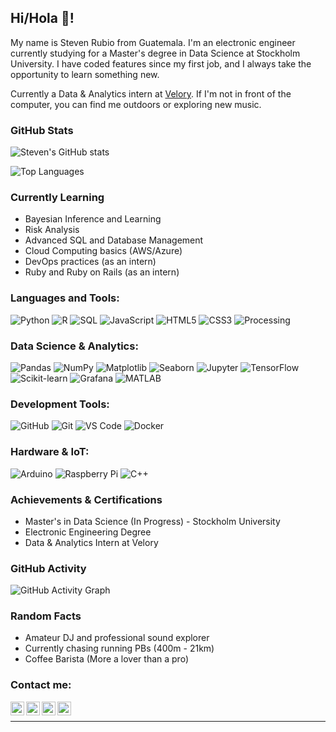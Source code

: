 ## Hi/Hola 👋!
My name is Steven Rubio from Guatemala. I'm an electronic engineer currently studying for a Master's degree in Data Science at Stockholm University.
I have coded features since my first job, and I always take the opportunity to learn something new. 

Currently a Data & Analytics intern at [Velory](https://velory.com/).
If I'm not in front of the computer, you can find me outdoors or exploring new music. 

### GitHub Stats
![Steven's GitHub stats](https://github-readme-stats.vercel.app/api?username=hiramRV&show_icons=true&theme=radical)

![Top Languages](https://github-readme-stats.vercel.app/api/top-langs/?username=hiramRV&layout=compact&theme=radical)

### Currently Learning
- Bayesian Inference and Learning
- Risk Analysis
- Advanced SQL and Database Management
- Cloud Computing basics (AWS/Azure)
- DevOps practices (as an intern)
- Ruby and Ruby on Rails (as an intern)

### Languages and Tools:

![Python](https://img.shields.io/badge/python-3670A0?style=for-the-badge&logo=python&logoColor=ffdd54)
![R](https://img.shields.io/badge/r-%23276DC3.svg?style=for-the-badge&logo=r&logoColor=white)
![SQL](https://img.shields.io/badge/sql-%23CC2927.svg?style=for-the-badge&logo=microsoft-sql-server&logoColor=white)
![JavaScript](https://img.shields.io/badge/javascript-%23323330.svg?style=for-the-badge&logo=javascript&logoColor=%23F7DF1E)
![HTML5](https://img.shields.io/badge/html5-%23E34F26.svg?style=for-the-badge&logo=html5&logoColor=white)
![CSS3](https://img.shields.io/badge/css3-%231572B6.svg?style=for-the-badge&logo=css3&logoColor=white)
![Processing](https://img.shields.io/badge/Processing-0096D8?style=for-the-badge&logo=processing-foundation&logoColor=white)

### Data Science & Analytics:
![Pandas](https://img.shields.io/badge/pandas-%23150458.svg?style=for-the-badge&logo=pandas&logoColor=white)
![NumPy](https://img.shields.io/badge/numpy-%23013243.svg?style=for-the-badge&logo=numpy&logoColor=white)
![Matplotlib](https://img.shields.io/badge/Matplotlib-%23ffffff.svg?style=for-the-badge&logo=Matplotlib&logoColor=black)
![Seaborn](https://img.shields.io/badge/Seaborn-3670A0?style=for-the-badge&logo=seaborn&logoColor=white)
![Jupyter](https://img.shields.io/badge/jupyter-%23FA0F00.svg?style=for-the-badge&logo=jupyter&logoColor=white)
![TensorFlow](https://img.shields.io/badge/TensorFlow-%23FF6F00.svg?style=for-the-badge&logo=TensorFlow&logoColor=white)
![Scikit-learn](https://img.shields.io/badge/scikit--learn-%23F7931E.svg?style=for-the-badge&logo=scikit-learn&logoColor=white)
![Grafana](https://img.shields.io/badge/grafana-%23F46800.svg?style=for-the-badge&logo=grafana&logoColor=white)
![MATLAB](https://img.shields.io/badge/MATLAB-%23e16737.svg?style=for-the-badge&logo=MathWorks&logoColor=white)

### Development Tools:
![GitHub](https://img.shields.io/badge/github-%23121011.svg?style=for-the-badge&logo=github&logoColor=white)
![Git](https://img.shields.io/badge/git-%23F05033.svg?style=for-the-badge&logo=git&logoColor=white)
![VS Code](https://img.shields.io/badge/VS%20Code-0078d7.svg?style=for-the-badge&logo=visual-studio-code&logoColor=white)
![Docker](https://img.shields.io/badge/docker-%230db7ed.svg?style=for-the-badge&logo=docker&logoColor=white)

### Hardware & IoT:
![Arduino](https://img.shields.io/badge/-Arduino-00979D?style=for-the-badge&logo=Arduino&logoColor=white)
![Raspberry Pi](https://img.shields.io/badge/-Raspberry_Pi-C51A4A?style=for-the-badge&logo=Raspberry-Pi&logoColor=white)
![C++](https://img.shields.io/badge/c++-%2300599C.svg?style=for-the-badge&logo=c%2B%2B&logoColor=white)

### Achievements & Certifications
- Master's in Data Science (In Progress) - Stockholm University
- Electronic Engineering Degree
- Data & Analytics Intern at Velory

### GitHub Activity
![GitHub Activity Graph](https://github-readme-activity-graph.vercel.app/graph?username=hiramRV&theme=radical)

### Random Facts
- Amateur DJ and professional sound explorer
- Currently chasing running PBs (400m - 21km)
- Coffee Barista (More a lover than a pro)

### Contact me:

[<img align="left" alt="stevenRV | LinkedIn" width="22px" src="https://cdn.jsdelivr.net/npm/simple-icons@v3/icons/linkedin.svg" />](https://www.linkedin.com/in/steven-rubio-vasquez-2431ab1a6/)
[<img align="left" alt="stevenRV | Soundcloud" width="22px" src="https://cdn.jsdelivr.net/npm/simple-icons@v3/icons/soundcloud.svg" />](https://soundcloud.com/canchegenerico)
[<img align="left" alt="stevenRV | GitHub" width="22px" src="https://cdn.jsdelivr.net/npm/simple-icons@v3/icons/github.svg" />](https://github.com/stevenrubio)
[<img align="left" alt="stevenRV | Email" width="22px" src="https://cdn.jsdelivr.net/npm/simple-icons@v3/icons/gmail.svg" />](mailto:steven.rubio@example.com)
<br />

---

